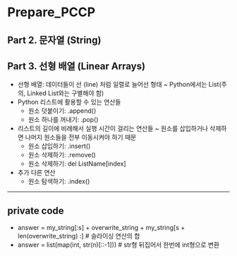 # Prepare_PCCP

## Part 2. 문자열 (String)

## Part 3. 선형 배열 (Linear Arrays)
- 선형 배열: 데이터들이 선 (line) 처럼 일렬로 늘어선 형태 ~ Python에서는 List(주의, Linked List와는 구별해야 함)
- Python 리스트에 활용할 수 있는 연산들
  - 원소 덧붙이기: .append()
  - 원소 하나를 꺼내기: .pop()
- 리스트의 길이에 비례해서 실행 시간이 걸리는 연산들 ~ 원소를 삽입하거나 삭제하면 나머지 원소들을 전부 이동시켜야 하기 때문
  - 원소 삽입하기: .insert()
  - 원소 삭제하기: .remove()
  - 원소 삭제하기: del ListName[index]
- 추가 다른 연산
  - 원소 탐색하기: .index()


---
## private code
- answer = my_string[:s] + overwrite_string + my_string[s + len(overwrite_string) :] # 슬라이싱 연산의 합
- answer = list(map(int, str(n)[::-1])) # str형 뒤집어서 한번에 int형으로 변환
